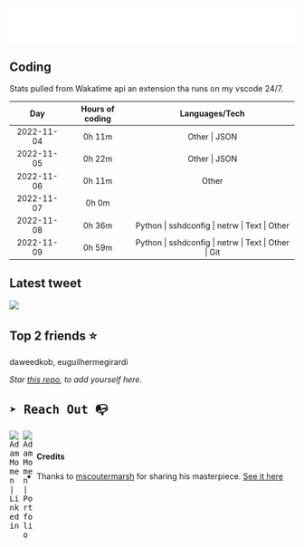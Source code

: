 
![test image size](/assets/welcome_message.gif)

## Coding
Stats pulled from Wakatime api an extension tha runs on my vscode 24/7.

|Day|Hours of coding|Languages/Tech|
|:-:|:-:|:-:|
|2022-11-04|0h 11m|Other &#124; JSON|
|2022-11-05|0h 22m|Other &#124; JSON|
|2022-11-06|0h 11m|Other|
|2022-11-07|0h 0m||
|2022-11-08|0h 36m|Python &#124; sshdconfig &#124; netrw &#124; Text &#124; Other|
|2022-11-09|0h 59m|Python &#124; sshdconfig &#124; netrw &#124; Text &#124; Other &#124; Git|

## Latest tweet
[<img src="<tweet-image-url>" width="400">](<tweet-url>)

## Top 2 friends ⭐️
daweedkob, euguilhermegirardi

*Star [this repo](https://github.com/AdamMomen/AdamMomen), to add yourself here.*


<samp>

## ➤ Reach Out :mailbox_with_no_mail:

>
  <a href="https://www.linkedin.com/in/adam-momen-99596275/">
     <img align="left" alt="Adam Momen | Linkedin" width="24px" src="./assets/Linkedin.svg" />
   </a>

   <a href="https://adammomen.com/">
     <img align="left" alt="Adam Momen | Portfolio" width="24px" src="./assets/web.svg" />
   </a>

</samp>

<br>

#### Credits
* Thanks to [mscoutermarsh](https://github.com/mscoutermarsh) for sharing his masterpiece. [See it here](https://github.com/mscoutermarsh/mscoutermarsh)